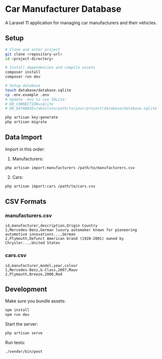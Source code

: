 # Car Manufacturer Database

A Laravel 11 application for managing car manufacturers and their vehicles.

## Setup

```bash
# Clone and enter project
git clone <repository-url>
cd <project-directory>

# Install dependencies and compile assets
composer install
composer run dev

# Setup database
touch database/database.sqlite
cp .env.example .env
# Update .env to use SQLite:
# DB_CONNECTION=sqlite
# DB_DATABASE=/absolute/path/to/your/project/database/database.sqlite

php artisan key:generate
php artisan migrate
```

## Data Import

Import in this order:

1. Manufacturers:
```bash
php artisan import:manufacturers /path/to/manufacturers.csv
```

2. Cars:
```bash
php artisan import:cars /path/to/cars.csv
```

## CSV Formats

### manufacturers.csv
```csv
id,manufacturer,description,Origin Country
1,Mercedes-Benz,German luxury automaker known for pioneering automotive innovations...,German
2,Plymouth,Defunct American brand (1928-2001) owned by Chrysler...,United States
```

### cars.csv
```csv
id,manufacturer,model,year,colour
1,Mercedes-Benz,G-Class,2007,Mauv
2,Plymouth,Breeze,2000,Red
```

## Development

Make sure you bundle assets:
```bash
npm install
npm run dev
```

Start the server:
```bash
php artisan serve
```

Run tests:
```bash
./vendor/bin/pest
```

